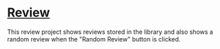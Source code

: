 # [Review](https://tasnia-projects.netlify.app/projects/review-project/review.html)

This review project shows reviews stored in the library and also shows a random review when the "Random Review" button is clicked.
